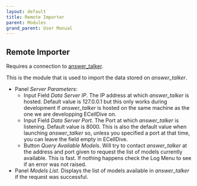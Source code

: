 ```yaml
---
layout: default
title: Remote Importer
parent: Modules
grand_parent: User Manual
---
```


## Remote Importer
Requires a connection to [answer_talker](https://github.com/ecell/answer_talker).

This is the module that is used to import the data stored on *answer_talker*.
- Panel *Server Parameters*:
    - Input Field *Data Server IP*. The IP address at which *answer_talker* is hosted. Default value is 127.0.0.1 but this only works during development if *answer_talker* is hosted on the same machine as the one we are developping ECellDive on.
    - Input Field *Data Server Port*. The Port at which *answer_talker* is listening. Default value is 8000. This is also the default value when launching *answer_talker* so, unless you specified a port at that time, you can leave the field empty in ECellDive.
    - Button *Query Available Models*. Will try to contact *answer_talker* at the address and port given to request the list of models currently available. This is fast. If nothing happens check the Log Menu to see if an error was not raised.
- Panel *Models List*. Displays the list of models available in *answer_talker* if the request was successful.